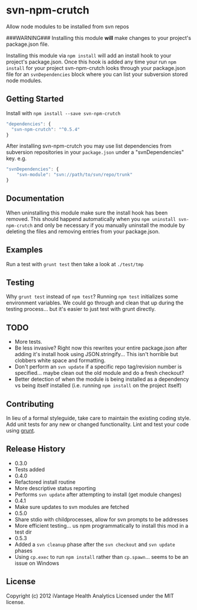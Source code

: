 # svn-npm-crutch


Allow node modules to be installed from svn repos

###WARNING###
Installing this module **will** make changes to your project's package.json
file.

Installing this module via `npm install` will add an install hook to your
project's package.json. Once this hook is added any time your run `npm install`
for your project svn-npm-crutch looks through your package.json file for an
`svnDependencies` block where you can list your subversion stored node modules.

## Getting Started
Install with `npm install --save svn-npm-crutch`

```javascript
"dependencies": {
  "svn-npm-crutch": "^0.5.4"
}
```

After installing svn-npm-crutch you may use list dependencies from subversion
repositories in your `package.json` under a "svnDependencies" key. e.g.

```javascript
"svnDependencies": {
	"svn-module": "svn://path/to/svn/repo/trunk"
}
```

## Documentation
When uninstalling this module make sure the install hook has been removed. This
should happend automatically when you `npm uninstall svn-npm-crutch` and only be
necessary if you manually uninstall the module by deleting the files and removing
entries from your package.json.

## Examples
Run a test with `grunt test` then take a look at `./test/tmp`

## Testing
Why `grunt test` instead of `npm test`? Running `npm test` initializes some
environment variables. We could go through and clean that up during the testing
process... but it's easier to just test with grunt directly.

## TODO

* More tests.
* Be less invasive? Right now this rewrites your entire package.json after
	adding it's install hook using JSON.stringify... This isn't horrible but
	clobbers white space and formatting.
* Don't perform an `svn update` if a specific repo tag/revision number is
	specified... maybe clean out the old module and do a fresh checkout?
* Better detection of when the module is being installed as a dependency vs
	being itself installed (i.e. running `npm install` on the project itself)

## Contributing
In lieu of a formal styleguide, take care to maintain the existing coding style.
Add unit tests for any new or changed functionality. Lint and test your code
using [grunt](http://gruntjs.com/).

## Release History
* 0.3.0
 * Tests added
* 0.4.0
 * Refactored install routine
 * More descriptive status reporting
 * Performs `svn update` after attempting to install (get module changes)
* 0.4.1
 * Make sure updates to svn modules are fetched
* 0.5.0
 * Share stdio with childprocesses, allow for svn prompts to be addresses
 * More efficient testing... us npm programmatically to install this mod in a
	 test dir
* 0.5.3
 * Added a `svn cleanup` phase after the `svn checkout` and `svn update` phases
 * Using `cp.exec` to run `npm install` rather than `cp.spawn`... seems to be an
	 issue on Windows

## License
Copyright (c) 2012 iVantage Health Analytics
Licensed under the MIT license.
